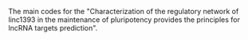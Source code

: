 The main codes for the "Characterization of the regulatory network of linc1393 in the maintenance of pluripotency provides the principles for lncRNA targets prediction".
